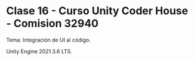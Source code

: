 # Clase 16 - Curso Unity Coder House - Comision 32940

Tema: Integración de UI al código.

Unity Engine 2021.3.6 LTS.


